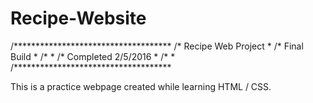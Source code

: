 # Recipe-Website
/************************************
/*       Recipe Web Project         *
/*          Final Build             *
/*                                  *
/*       Completed 2/5/2016         *
/*                                  *
/************************************

This is a practice webpage created while learning HTML / CSS.
